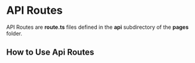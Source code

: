 # API Routes
API Routes are **route.ts** files defined in the **api** subdirectory of the **pages** folder.
## How to Use Api Routes